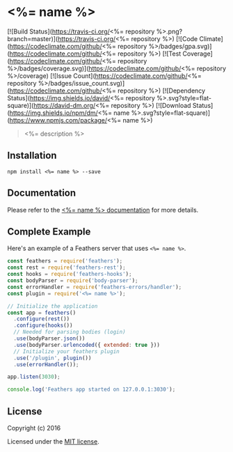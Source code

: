 # <%= name %>

[![Build Status](https://travis-ci.org/<%= repository %>.png?branch=master)](https://travis-ci.org/<%= repository %>)
[![Code Climate](https://codeclimate.com/github/<%= repository %>/badges/gpa.svg)](https://codeclimate.com/github/<%= repository %>)
[![Test Coverage](https://codeclimate.com/github/<%= repository %>/badges/coverage.svg)](https://codeclimate.com/github/<%= repository %>/coverage)
[![Issue Count](https://codeclimate.com/github/<%= repository %>/badges/issue_count.svg)](https://codeclimate.com/github/<%= repository %>)
[![Dependency Status](https://img.shields.io/david/<%= repository %>.svg?style=flat-square)](https://david-dm.org/<%= repository %>)
[![Download Status](https://img.shields.io/npm/dm/<%= name %>.svg?style=flat-square)](https://www.npmjs.com/package/<%= name %>)

> <%= description %>

## Installation

```
npm install <%= name %> --save
```

## Documentation

Please refer to the [<%= name %> documentation](http://docs.feathersjs.com/) for more details.

## Complete Example

Here's an example of a Feathers server that uses `<%= name %>`. 

```js
const feathers = require('feathers');
const rest = require('feathers-rest');
const hooks = require('feathers-hooks');
const bodyParser = require('body-parser');
const errorHandler = require('feathers-errors/handler');
const plugin = require('<%= name %>');

// Initialize the application
const app = feathers()
  .configure(rest())
  .configure(hooks())
  // Needed for parsing bodies (login)
  .use(bodyParser.json())
  .use(bodyParser.urlencoded({ extended: true }))
  // Initialize your feathers plugin
  .use('/plugin', plugin())
  .use(errorHandler());

app.listen(3030);

console.log('Feathers app started on 127.0.0.1:3030');
```

## License

Copyright (c) 2016

Licensed under the [MIT license](LICENSE).
